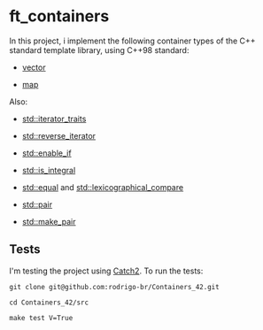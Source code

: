 # ft_containers

In this project, i implement the following container types of the C++ standard template library, using C++98 standard:

- [vector](https://cplusplus.com/reference/vector/vector/)

- [map](https://cplusplus.com/reference/map/map/)


Also:

- [std::iterator_traits](https://cplusplus.com/reference/iterator/iterator_traits/)

- [std::reverse_iterator](https://cplusplus.com/reference/iterator/reverse_iterator/)

- [std::enable_if](https://cplusplus.com/reference/type_traits/enable_if/)

- [std::is_integral](https://cplusplus.com/reference/type_traits/is_integral/)

- [std::equal](https://cplusplus.com/reference/algorithm/equal/) and [std::lexicographical_compare](https://cplusplus.com/reference/algorithm/lexicographical_compare/)

- [std::pair](https://cplusplus.com/reference/utility/pair/)

- [std::make_pair](https://cplusplus.com/reference/utility/make_pair/)


## Tests

I'm testing the project using [Catch2](https://github.com/catchorg/Catch2).
To run the tests:

```
git clone git@github.com:rodrigo-br/Containers_42.git

cd Containers_42/src

make test V=True
```
